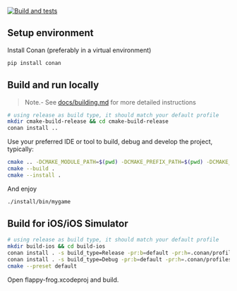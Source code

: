 [![Build and tests](https://github.com/froglets/flappy-frog/actions/workflows/ci.yml/badge.svg?event=push)](https://github.com/froglets/flappy-frog/actions/workflows/ci.yml)


## Setup environment

Install Conan (preferably in a virtual environment)

```sh
pip install conan
```

## Build and run locally

> Note.- See [docs/building.md](docs/building.md) for more detailed instructions

```sh
# using release as build type, it should match your default profile
mkdir cmake-build-release && cd cmake-build-release
conan install ..
```

Use your preferred IDE or tool to build, debug and develop the project, typically:

```sh
cmake .. -DCMAKE_MODULE_PATH=$(pwd) -DCMAKE_PREFIX_PATH=$(pwd) -DCMAKE_TOOLCHAIN_FILE=conan_toolchain.cmake -DCMAKE_INSTALL_PREFIX:PATH=$(pwd)/install
cmake --build .
cmake --install .
```

And enjoy

```sh
./install/bin/mygame
```

## Build for iOS/iOS Simulator

```sh
# using release as build type, it should match your default profile
mkdir build-ios && cd build-ios
conan install . -s build_type=Release -pr:b=default -pr:h=.conan/profiles/ios --build=missing  
conan install . -s build_type=Debug -pr:b=default -pr:h=.conan/profiles/ios --build=missing  
cmake --preset default
```

Open flappy-frog.xcodeproj and build.
